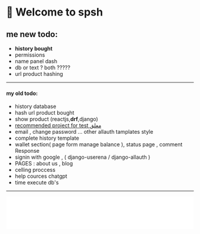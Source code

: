 # 👋 Welcome to spsh

<h2>me new todo:</h2>
<ul>
<li><b> history bought</b></li>
<li>permissions</li>
<li>name panel dash</li>
<li>db or text ? both ?????</li>
<li>url product hashing</li>
</ul>
<hr>
<h4>my old todo:</h4>
<ul>
    <li>history database</li>
    <li>hash url product bought</li>
    <li>show product (reactjs,<b>drf</b>,django)</li>
    <li><a href="https://github.com/muhammadaamir123/-Recommendation-System-Engine-using-Django">recommended project for test معلق</a></li>
    <li>email , change password ... other allauth tamplates style</li>
    <li>complete history template</li>
    <li>wallet section( page form manage balance ), status page , comment Response</li>
    <li> signin with google , ( django-userena / django-allauth )</li>
    <li>PAGES  : about us , blog</li>
    <li> celling proccess </li> 
    <li> help cources chatgpt</li>
    <li>time execute db's</li>
</ul>
<hr>

[![spsh banner](./images/logo/logo-no-background.png)](https://opozex.com)